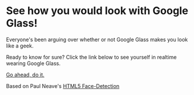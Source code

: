 # See how you would look with Google Glass!

Everyone's been arguing over whether or not Google Glass makes you look like a geek.

Ready to know for sure? Click the link below to see yourself in realtime wearing Google Glass.

[Go ahead, do it.](http://cwacht.github.com/face-detection/) 


Based on Paul Neave's [HTML5 Face-Detection](http://neave.github.io/face-detection/)
